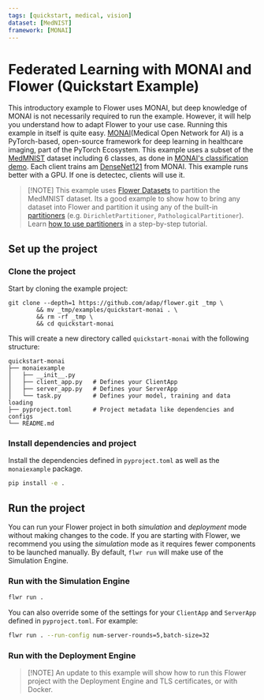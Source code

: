 ```yaml
---
tags: [quickstart, medical, vision]
dataset: [MedNIST]
framework: [MONAI]
---
```


# Federated Learning with MONAI and Flower (Quickstart Example)

This introductory example to Flower uses MONAI, but deep knowledge of MONAI is not necessarily required to run the example. However, it will help you understand how to adapt Flower to your use case.
Running this example in itself is quite easy. [MONAI](https://docs.monai.io/en/latest/index.html)(Medical Open Network for AI) is a PyTorch-based, open-source framework for deep learning in healthcare imaging, part of the PyTorch Ecosystem. This example uses a subset of the [MedMNIST](https://medmnist.com/) dataset including 6 classes, as done in [MONAI's classification demo](https://colab.research.google.com/drive/1wy8XUSnNWlhDNazFdvGBHLfdkGvOHBKe). Each client trains am [DenseNet121](https://docs.monai.io/en/stable/networks.html#densenet121) from MONAI. This example runs better with a GPU. If one is detectec, clients will use it.

> \[!NOTE\]
> This example uses [Flower Datasets](https://flower.ai/docs/datasets/) to partition the MedMNIST dataset. Its a good example to show how to bring any dataset into Flower and partition it using any of the built-in [partitioners](https://flower.ai/docs/datasets/ref-api/flwr_datasets.partitioner.html) (e.g. `DirichletPartitioner`, `PathologicalPartitioner`). Learn [how to use partitioners](https://flower.ai/docs/datasets/tutorial-use-partitioners.html) in a step-by-step tutorial.


## Set up the project

### Clone the project

Start by cloning the example project:

```shell
git clone --depth=1 https://github.com/adap/flower.git _tmp \
        && mv _tmp/examples/quickstart-monai . \
        && rm -rf _tmp \
        && cd quickstart-monai
```

This will create a new directory called `quickstart-monai` with the following structure:

```shell
quickstart-monai
├── monaiexample
│   ├── __init__.py
│   ├── client_app.py   # Defines your ClientApp
│   ├── server_app.py   # Defines your ServerApp
│   └── task.py         # Defines your model, training and data loading
├── pyproject.toml      # Project metadata like dependencies and configs
└── README.md
```

### Install dependencies and project

Install the dependencies defined in `pyproject.toml` as well as the `monaiexample` package.

```bash
pip install -e .
```

## Run the project

You can run your Flower project in both _simulation_ and _deployment_ mode without making changes to the code. If you are starting with Flower, we recommend you using the _simulation_ mode as it requires fewer components to be launched manually. By default, `flwr run` will make use of the Simulation Engine.

### Run with the Simulation Engine

```bash
flwr run .
```

You can also override some of the settings for your `ClientApp` and `ServerApp` defined in `pyproject.toml`. For example:

```bash
flwr run . --run-config num-server-rounds=5,batch-size=32
```

### Run with the Deployment Engine

> \[!NOTE\]
> An update to this example will show how to run this Flower project with the Deployment Engine and TLS certificates, or with Docker.
